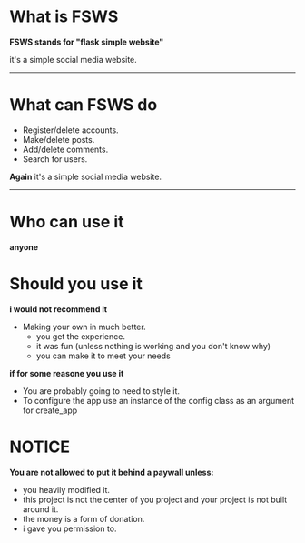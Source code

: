 # What is FSWS
**FSWS stands for "flask simple website"**

it's a simple social media website.

---

# What can FSWS do
* Register/delete accounts.
* Make/delete posts.
* Add/delete comments.
* Search for users.

**Again**
it's a simple social media website.

---

# Who can use it
**anyone**

# Should you use it

**i would not recommend it**

* Making your own in much better.
    * you get the experience.
    * it was fun (unless nothing is working and you don't know why)
    * you can make it to meet your needs

**if for some reasone you use it**

* You are probably going to need to style it.
* To configure the app use an instance of the config class as an argument for create_app

# NOTICE
**You are not allowed to put it behind a paywall unless:**

* you heavily modified it. 
* this project is not the center of you project and your project is not built around it. 
* the money is a form of donation. 
* i gave you permission to.

